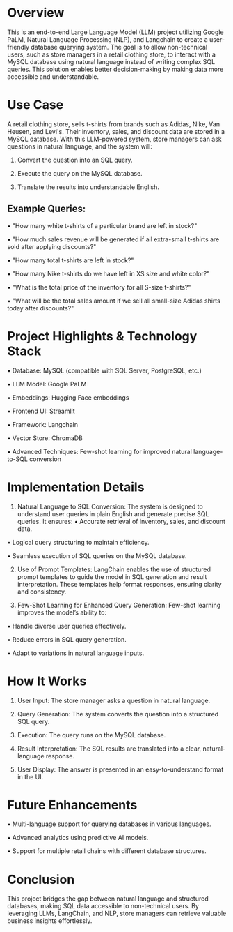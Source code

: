 # Overview

This is an end-to-end Large Language Model (LLM) project utilizing Google PaLM, Natural Language Processing (NLP), and Langchain to create a user-friendly database querying system. The goal is to allow non-technical users, 
such as store managers in a retail clothing store, to interact with a MySQL database using natural language instead of writing complex SQL queries. This solution enables better decision-making by making data more accessible 
and understandable.

# Use Case

A retail clothing store, sells t-shirts from brands such as Adidas, Nike, Van Heusen, and Levi's. Their inventory, sales, and discount data are stored in a MySQL database. With this LLM-powered system, store managers can ask 
questions in natural language, and the system will:

1.	Convert the question into an SQL query.
	
2.	Execute the query on the MySQL database.
   
3.	Translate the results into understandable English.


## Example Queries:

•	"How many white t-shirts of a particular brand are left in stock?"

•	"How much sales revenue will be generated if all extra-small t-shirts are sold after applying discounts?"

•	"How many total t-shirts are left in stock?"

•	"How many Nike t-shirts do we have left in XS size and white color?"

•	"What is the total price of the inventory for all S-size t-shirts?"

•	"What will be the total sales amount if we sell all small-size Adidas shirts today after discounts?"


# Project Highlights & Technology Stack

•	Database: MySQL (compatible with SQL Server, PostgreSQL, etc.)

•	LLM Model: Google PaLM

•	Embeddings: Hugging Face embeddings

•	Frontend UI: Streamlit

•	Framework: Langchain

•	Vector Store: ChromaDB

•	Advanced Techniques: Few-shot learning for improved natural language-to-SQL conversion


# Implementation Details

1. Natural Language to SQL Conversion: The system is designed to understand user queries in plain English and generate precise SQL queries. It ensures:
•	Accurate retrieval of inventory, sales, and discount data.

•	Logical query structuring to maintain efficiency.

•	Seamless execution of SQL queries on the MySQL database.

2. Use of Prompt Templates: LangChain enables the use of structured prompt templates to guide the model in SQL generation and result interpretation. These templates help format responses, ensuring clarity and consistency.
   
3. Few-Shot Learning for Enhanced Query Generation: Few-shot learning improves the model’s ability to:
   
•	Handle diverse user queries effectively.

•	Reduce errors in SQL query generation.

•	Adapt to variations in natural language inputs.



# How It Works

1.	User Input: The store manager asks a question in natural language.
   
2.	Query Generation: The system converts the question into a structured SQL query.
   
3.	Execution: The query runs on the MySQL database.
   
4.	Result Interpretation: The SQL results are translated into a clear, natural-language response.
   
5.	User Display: The answer is presented in an easy-to-understand format in the UI.


# Future Enhancements

•	Multi-language support for querying databases in various languages.

•	Advanced analytics using predictive AI models.

•	Support for multiple retail chains with different database structures.


# Conclusion
This project bridges the gap between natural language and structured databases, making SQL data accessible to non-technical users. By leveraging LLMs, LangChain, and NLP, store managers can retrieve valuable business insights effortlessly.
